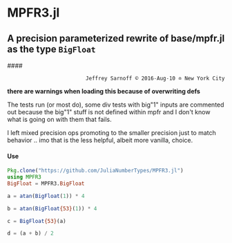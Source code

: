 # MPFR3.jl
## A precision parameterized rewrite of base/mpfr.jl as the type `BigFloat`

####<p align="right">`Jeffrey Sarnoff © 2016˗Aug˗10 ≏ New York City`</p>

__there are warnings when loading this because of overwriting defs__


The tests run (or most do), some div tests with big"1" inputs are commented out because the big"1" stuff is not defined within mpfr and I don't know what is going on with them that fails.


I left mixed precision ops promoting to the smaller precision just to match behavior .. imo that is the less helpful, albeit more vanilla, choice.

#### Use


```julia
Pkg.clone("https://github.com/JuliaNumberTypes/MPFR3.jl")
using MPFR3
BigFloat = MPFR3.BigFloat

a = atan(BigFloat(1)) * 4

b = atan(BigFloat{53}(1)) * 4

c = BigFloat{53}(a)

d = (a + b) / 2

```


